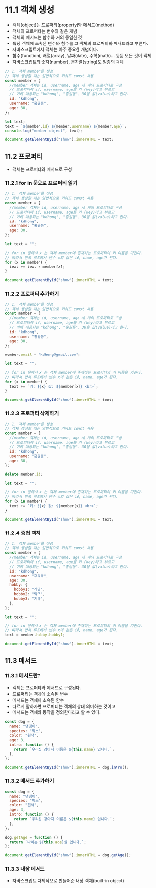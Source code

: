 # 11.1 객체 생성

- 객체(object)는 프로퍼티(property)와 메서드(method)
- 객체의 프로퍼티는 변수와 같은 개념
- 객체의 메서드는 함수와 거의 동일한 것
- 특정 객체에 소속된 변수와 함수를 그 객체의 프로퍼티와 메서드라고 부른다.
- 자바스크립트에서 객체는 아주 중요한 개념이다.
- 함수(function), 배열(array), 날짜(date), 수학(math)... 등등 모든 것이 객체
- 자바스크립트의 숫자(number), 문자열(string)도 일종의 객체

```js
// 1. 객체 member를 생성
// 객체 생성할 때는 일반적으로 키워드 const 사용
const member = {
  //member 객체는 id, username, age 세 개의 프로퍼티로 구성
  // 프로퍼티에 id, username, age를 키 (key)라고 부르고
  // 이에 대응되는 "kdhong", "홍길동", 30을 값(value)라고 한다.
  id: "kdhong",
  username: "홍길동",
  age: 30,
};

let text;
text = `${member.id} ${member.username} ${member.age}`;
console.log("member object", text);

document.getElementById("show").innerHTML = text;
```

## 11.2 프로퍼티

- 객체는 프로퍼티와 메서드로 구성

### 11.2.1 for in 문으로 프로퍼티 읽기

```js
// 1. 객체 member를 생성
// 객체 생성할 때는 일반적으로 키워드 const 사용
const member = {
  //member 객체는 id, username, age 세 개의 프로퍼티로 구성
  // 프로퍼티에 id, username, age를 키 (key)라고 부르고
  // 이에 대응되는 "kdhong", "홍길동", 30을 값(value)라고 한다.
  id: "kdhong",
  username: "홍길동",
  age: 30,
};

let text = "";

// for in 문에서 x 는 객체 member에 존재하는 프로퍼티의 키 이름을 가진다.
// 따라서 반복 루프에서 변수 x의 값은 id, name, age가 된다.
for (x in member) {
  text += text + member[x];
}

document.getElementById("show").innerHTML = text;
```

### 11.2.2 프로퍼티 추가하기

```js
// 1. 객체 member를 생성
// 객체 생성할 때는 일반적으로 키워드 const 사용
const member = {
  //member 객체는 id, username, age 세 개의 프로퍼티로 구성
  // 프로퍼티에 id, username, age를 키 (key)라고 부르고
  // 이에 대응되는 "kdhong", "홍길동", 30을 값(value)라고 한다.
  id: "kdhong",
  username: "홍길동",
  age: 30,
};

member.email = "kdhong@gmail.com";

let text = "";

// for in 문에서 x 는 객체 member에 존재하는 프로퍼티의 키 이름을 가진다.
// 따라서 반복 루프에서 변수 x의 값은 id, name, age가 된다.
for (x in member) {
  text += `키: ${x} 값: ${member[x]} <br>`;
}

document.getElementById("show").innerHTML = text;
```

### 11.2.3 프로퍼티 삭제하기

```js
// 1. 객체 member를 생성
// 객체 생성할 때는 일반적으로 키워드 const 사용
const member = {
  //member 객체는 id, username, age 세 개의 프로퍼티로 구성
  // 프로퍼티에 id, username, age를 키 (key)라고 부르고
  // 이에 대응되는 "kdhong", "홍길동", 30을 값(value)라고 한다.
  id: "kdhong",
  username: "홍길동",
  age: 30,
};

delete member.id;

let text = "";

// for in 문에서 x 는 객체 member에 존재하는 프로퍼티의 키 이름을 가진다.
// 따라서 반복 루프에서 변수 x의 값은 id, name, age가 된다.
for (x in member) {
  text += `키: ${x} 값: ${member[x]} <br>`;
}

document.getElementById("show").innerHTML = text;
```

### 11.2.4 중첩 객체

```js
// 1. 객체 member를 생성
// 객체 생성할 때는 일반적으로 키워드 const 사용
const member = {
  //member 객체는 id, username, age 세 개의 프로퍼티로 구성
  // 프로퍼티에 id, username, age를 키 (key)라고 부르고
  // 이에 대응되는 "kdhong", "홍길동", 30을 값(value)라고 한다.
  id: "kdhong",
  username: "홍길동",
  age: 30,
  hobby: {
    hobby1: "게임",
    hobby2: "탁구",
    hobby3: "기타",
  },
};

let text = "";

// for in 문에서 x 는 객체 member에 존재하는 프로퍼티의 키 이름을 가진다.
// 따라서 반복 루프에서 변수 x의 값은 id, name, age가 된다.
text = member.hobby.hobby1;

document.getElementById("show").innerHTML = text;
```

## 11.3 메서드

### 11.3.1 메서드란?

- 객체는 프로퍼티와 메서드로 구성된다.
- 프로퍼티는 객체에 소속된 변수
- 메서드는 객체에 소속된 함수
- 다르게 말하자면 프로퍼티는 객체의 상태 의미하는 것이고
- 메서드는 객체의 동작을 정의한다라고 할 수 있다.

```js
const dog = {
  name: "댕댕이",
  species: "믹스",
  color: "흰색",
  age: 3,
  intro: function () {
    return `우리집 강아지 이름은 ${this.name} 입니다.`;
  },
};

document.getElementById("show").innerHTML = dog.intro();
```

### 11.3.2 메서드 추가하기

```js
const dog = {
  name: "댕댕이",
  species: "믹스",
  color: "흰색",
  age: 3,
  intro: function () {
    return `우리집 강아지 이름은 ${this.name} 입니다.`;
  },
};

dog.getAge = function () {
  return `나이는 ${this.age}살 입니다.`;
};

document.getElementById("show").innerHTML = dog.getAge();
```

### 11.3.3 내장 메서드

- 자바스크립트 자체적으로 만들어준 내장 객체(built-in object)
